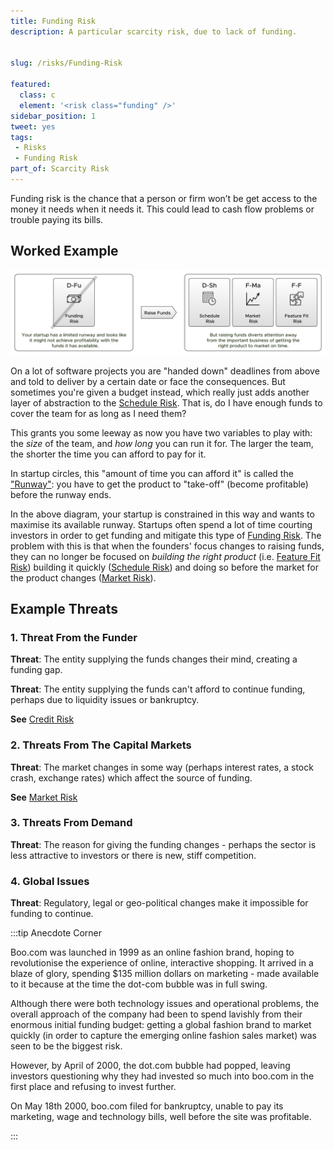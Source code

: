 ```yaml
---
title: Funding Risk
description: A particular scarcity risk, due to lack of funding.


slug: /risks/Funding-Risk

featured: 
  class: c
  element: '<risk class="funding" />'
sidebar_position: 1
tweet: yes
tags: 
 - Risks
 - Funding Risk
part_of: Scarcity Risk
---
```


<RiskIntro fm={frontMatter} />

Funding risk is the chance that a person or firm won’t be get access to the money it needs when it needs it.   This could lead to cash flow problems or trouble paying its bills.

## Worked Example

![Funding Risk](/img/generated/risks/posters/funding-risk.svg)

On a lot of software projects you are "handed down" deadlines from above and told to deliver by a certain date or face the consequences.  But sometimes you're given a budget instead, which really just adds another layer of abstraction to the [Schedule Risk](/tags/Schedule-Risk).  That is, do I have enough funds to cover the team for as long as I need them?

This grants you some leeway as now you have two variables to play with: the _size_ of the team, and _how long_ you can run it for.  The larger the team, the shorter the time you can afford to pay for it.

In startup circles, this "amount of time you can afford it" is called the ["Runway"](https://en.wiktionary.org/wiki/runway):  you have to get the product to "take-off" (become profitable) before the runway ends.

In the above diagram, your startup is constrained in this way and wants to maximise its available runway.  Startups often spend a lot of time courting investors in order to get funding and mitigate this type of [Funding Risk](/tags/Funding-Risk). The problem with this is that when the founders' focus changes to raising funds, they can no longer be focused on _building the right product_ (i.e. [Feature Fit Risk](tags/Feature-Fit-Risk)) building it quickly ([Schedule Risk](/tags/Schedule-Risk)) and doing so before the market for the product changes ([Market Risk](/tags/Market-Risk)).

## Example Threats

### 1. Threat From the Funder

**Threat**: The entity supplying the funds changes their mind, creating a funding gap.

**Threat**: The entity supplying the funds can't afford to continue funding, perhaps due to liquidity issues or bankruptcy.  

**See** [Credit Risk](https://en.wikipedia.org/wiki/Credit_risk)

### 2.  Threats From The Capital Markets

**Threat**:  The market changes in some way (perhaps interest rates, a stock crash, exchange rates) which affect the source of funding.

**See** [Market Risk](tags/Market-Risk)

### 3.  Threats From Demand

**Threat**:  The reason for giving the funding changes - perhaps the sector is less attractive to investors or there is new, stiff competition.

### 4.  Global Issues

**Threat**: Regulatory, legal or geo-political changes make it impossible for funding to continue.

:::tip Anecdote Corner

Boo.com was launched in 1999 as an online fashion brand, hoping to revolutionise the experience of online, interactive shopping.  It arrived in a blaze of glory, spending $135 million dollars on marketing - made available to it because at the time the dot-com bubble was in full swing.  

Although there were both technology issues and operational problems, the overall approach of the company had been to spend lavishly from their enormous initial funding budget: getting a global fashion brand to market quickly (in order to capture the emerging online fashion sales market) was seen to be the biggest risk.

However, by April of 2000, the dot.com bubble had popped, leaving investors questioning why they had invested so much into boo.com in the first place and refusing to invest further.  

On May 18th 2000, boo.com filed for bankruptcy, unable to pay its marketing, wage and technology bills, well before the site was profitable.  

:::
